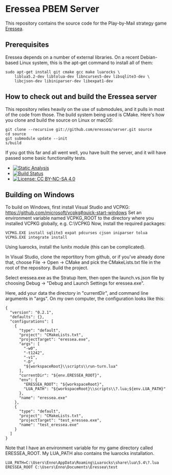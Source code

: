 # Eressea PBEM Server

This repository contains the source code for the Play-by-Mail 
strategy game [Eressea](http://www.eressea.de/).

## Prerequisites

Eressea depends on a number of external libraries. On a recent
Debian-based Linux system, this is the apt-get command to
install all of them:

    sudo apt-get install git cmake gcc make luarocks \
        liblua5.2-dev libtolua-dev libncurses5-dev libsqlite3-dev \
        libcjson-dev libiniparser-dev libexpat1-dev

## How to check out and build the Eressea server

This repository relies heavily on the use of submodules, and it pulls in
most of the code from those. The build system being used is CMake.
Here's how you clone and build the source on Linux or macOS:

    git clone --recursive git://github.com/eressea/server.git source
    cd source
    git submodule update --init
    s/build

If you got this far and all went well, you have built the server, and
it will have passed some basic functionality tests.

* [![Static Analysis](https://scan.coverity.com/projects/6742/badge.svg?flat=1)](https://scan.coverity.com/projects/6742/)
* [![Build Status](https://api.travis-ci.org/eressea/server.svg?branch=develop)](https://travis-ci.org/eressea/server)
* [![License: CC BY-NC-SA 4.0](https://licensebuttons.net/l/by-nc-sa/4.0/80x15.png)](http://creativecommons.org/licenses/by-nc-sa/4.0/)

## Building on Windows

To build on Windows, first install Visual Studio and VCPKG: https://github.com/microsoft/vcpkg#quick-start-windows
Set an environment variable named VCPKG_ROOT to the directory where you installed VCPKG globally, e.g. C:\VCPKG
Now, install the required packages:
```
VCPKG.EXE install sqlite3 expat pdcurses cjson iniparser tolua
VCPKG.EXE integrate install
```

Using luarocks, install the lunitx module (this can be complicated).

In Visual Studio, clone the reportitory from github, or if you've already done
that, choose File -> Open -> CMake and pick the CMakeLists.txt file in the root
of the repository. Build the project.

Select eressea.exe as the Stratup Item, then open the launch.vs.json file by 
choosing Debug -> "Debug and Launch Settings for eressea.exe".

Here, add your data the directory in "currentDir", and command line arguments 
in "args". On my own computer, the configuration looks like this:
```
{
  "version": "0.2.1",
  "defaults": {},
  "configurations": [
    {
      "type": "default",
      "project": "CMakeLists.txt",
      "projectTarget": "eressea.exe",
      "args": [
        "-w0",
        "-t1242",
        "-v1",
        "-D",
        "${workspaceRoot}\\scripts\\run-turn.lua"
      ],
      "currentDir": "${env.ERESSEA_ROOT}",
      "env": {
        "ERESSEA_ROOT": "${workspaceRoot}",
        "LUA_PATH": "${workspaceRoot}\\scripts\\?.lua;${env.LUA_PATH}"
      },
      "name": "eressea.exe"
    },
    {
      "type": "default",
      "project": "CMakeLists.txt",
      "projectTarget": "test_eressea.exe",
      "name": "test_eressea.exe"
    }
  ]
}
```

Note that I have an environment variable for my game directory called ERESSEA_ROOT. My LUA_PATH also contains the luarocks installation.

```
LUA_PATH=C:\Users\Enno\AppData\Roaming\Luarocks\share\lua\5.4\?.lua
ERESSEA_ROOT C:\Users\Enno\Documents\Eressea\test
```
